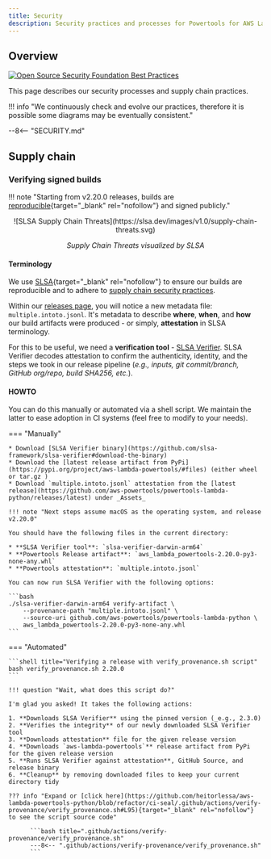 ```yaml
---
title: Security
description: Security practices and processes for Powertools for AWS Lambda (Python)
---
```


<!-- markdownlint-disable MD041 MD043 -->

## Overview

[![Open Source Security Foundation Best Practices](https://bestpractices.coreinfrastructure.org/projects/7535/badge)](https://bestpractices.coreinfrastructure.org/projects/7535)

This page describes our security processes and supply chain practices.

!!! info "We continuously check and evolve our practices, therefore it is possible some diagrams may be eventually consistent."

--8<-- "SECURITY.md"

## Supply chain

### Verifying signed builds

!!! note "Starting from v2.20.0 releases, builds are [reproducible](https://slsa.dev/spec/v0.1/faq#q-what-about-reproducible-builds){target="_blank" rel="nofollow"} and signed publicly."

<center>
![SLSA Supply Chain Threats](https://slsa.dev/images/v1.0/supply-chain-threats.svg)

<i>Supply Chain Threats visualized by SLSA</i>
</center>

#### Terminology

We use [SLSA](https://slsa.dev/spec/v1.0/about){target="_blank" rel="nofollow"} to ensure our builds are reproducible and to adhere to [supply chain security practices](https://slsa.dev/spec/v1.0/threats-overview).

Within our [releases page](https://github.com/aws-powertools/powertools-lambda-python/releases), you will notice a new metadata file: `multiple.intoto.jsonl`. It's metadata to describe **where**, **when**, and **how** our build artifacts were produced - or simply, **attestation** in SLSA terminology.

For this to be useful, we need a **verification tool** - [SLSA Verifier](https://github.com/slsa-framework/slsa-verifier). SLSA Verifier decodes attestation to confirm the authenticity, identity, and the steps we took in our release pipeline (_e.g., inputs, git commit/branch, GitHub org/repo, build SHA256, etc._).

#### HOWTO

You can do this manually or automated via a shell script. We maintain the latter to ease adoption in CI systems (feel free to modify to your needs).

=== "Manually"

    * Download [SLSA Verifier binary](https://github.com/slsa-framework/slsa-verifier#download-the-binary)
    * Download the [latest release artifact from PyPi](https://pypi.org/project/aws-lambda-powertools/#files) (either wheel or tar.gz )
    * Download `multiple.intoto.jsonl` attestation from the [latest release](https://github.com/aws-powertools/powertools-lambda-python/releases/latest) under _Assets_

    !!! note "Next steps assume macOS as the operating system, and release v2.20.0"

    You should have the following files in the current directory:

    * **SLSA Verifier tool**: `slsa-verifier-darwin-arm64`
    * **Powertools Release artifact**: `aws_lambda_powertools-2.20.0-py3-none-any.whl`
    * **Powertools attestation**: `multiple.intoto.jsonl`

    You can now run SLSA Verifier with the following options:

    ```bash
    ./slsa-verifier-darwin-arm64 verify-artifact \
        --provenance-path "multiple.intoto.jsonl" \
        --source-uri github.com/aws-powertools/powertools-lambda-python \
        aws_lambda_powertools-2.20.0-py3-none-any.whl
    ```

=== "Automated"

    ```shell title="Verifying a release with verify_provenance.sh script"
    bash verify_provenance.sh 2.20.0
    ```

    !!! question "Wait, what does this script do?"

    I'm glad you asked! It takes the following actions:

    1. **Downloads SLSA Verifier** using the pinned version (_e.g., 2.3.0)
    2. **Verifies the integrity** of our newly downloaded SLSA Verifier tool
    3. **Downloads attestation** file for the given release version
    4. **Downloads `aws-lambda-powertools`** release artifact from PyPi for the given release version
    5. **Runs SLSA Verifier against attestation**, GitHub Source, and release binary
    6. **Cleanup** by removing downloaded files to keep your current directory tidy

    ??? info "Expand or [click here](https://github.com/heitorlessa/aws-lambda-powertools-python/blob/refactor/ci-seal/.github/actions/verify-provenance/verify_provenance.sh#L95){target="_blank" rel="nofollow"} to see the script source code"

          ```bash title=".github/actions/verify-provenance/verify_provenance.sh"
          ---8<-- ".github/actions/verify-provenance/verify_provenance.sh"
          ```

<!-- markdownlint-disable MD013 -->
